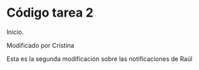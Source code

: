 # Código tarea 2

Inicio.

Modificado por Cristina 

Esta es la segunda modificación sobre las notificaciones de Raúl
